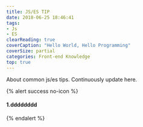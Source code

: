 ```yaml
---
title: JS/ES TIP
date: 2018-06-25 18:46:41
tags:
- Js
- ES
clearReading: true
coverCaption: "Hello World, Hello Programming"
coverSize: partial
categories: Front-end Knowledge
top: true
---
```

About common js/es tips. Continuously update here.
<!--more-->
{% alert success no-icon %}
#### 1.dddddddd
{% endalert %}